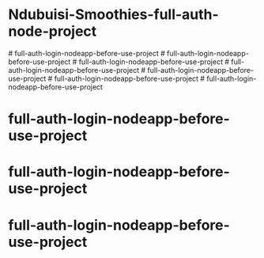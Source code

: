 # Ndubuisi-Smoothies-full-auth-node-project
#   f u l l - a u t h - l o g i n - n o d e a p p - b e f o r e - u s e - p r o j e c t  
 #   f u l l - a u t h - l o g i n - n o d e a p p - b e f o r e - u s e - p r o j e c t  
 #   f u l l - a u t h - l o g i n - n o d e a p p - b e f o r e - u s e - p r o j e c t  
 #   f u l l - a u t h - l o g i n - n o d e a p p - b e f o r e - u s e - p r o j e c t  
 #   f u l l - a u t h - l o g i n - n o d e a p p - b e f o r e - u s e - p r o j e c t  
 #   f u l l - a u t h - l o g i n - n o d e a p p - b e f o r e - u s e - p r o j e c t  
 # full-auth-login-nodeapp-before-use-project
# full-auth-login-nodeapp-before-use-project
# full-auth-login-nodeapp-before-use-project
# full-auth-login-nodeapp-before-use-project
